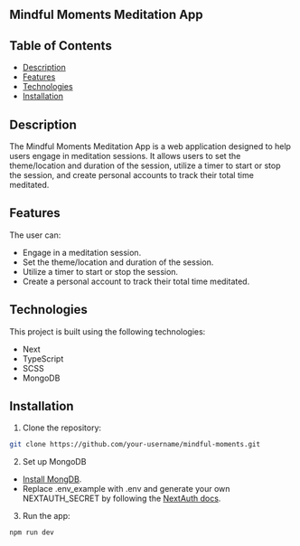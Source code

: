 ## Mindful Moments Meditation App

## Table of Contents

- [Description](#description)
- [Features](#features)
- [Technologies](#technologies)
- [Installation](#installation)

## Description

The Mindful Moments Meditation App is a web application designed to help users engage in meditation sessions. It allows users to set the theme/location and duration of the session, utilize a timer to start or stop the session, and create personal accounts to track their total time meditated.

## Features

The user can:

- Engage in a meditation session.
- Set the theme/location and duration of the session.
- Utilize a timer to start or stop the session.
- Create a personal account to track their total time meditated.

## Technologies

This project is built using the following technologies:

- Next
- TypeScript
- SCSS
- MongoDB

## Installation

1. Clone the repository:

```bash
git clone https://github.com/your-username/mindful-moments.git
```

2. Set up MongoDB

- [Install MongDB](https://www.mongodb.com/docs/manual/installation/).
- Replace .env_example with .env and generate your own NEXTAUTH_SECRET by following the [NextAuth docs](https://next-auth.js.org/configuration/options#secret).

3. Run the app:

```bash
npm run dev
```
